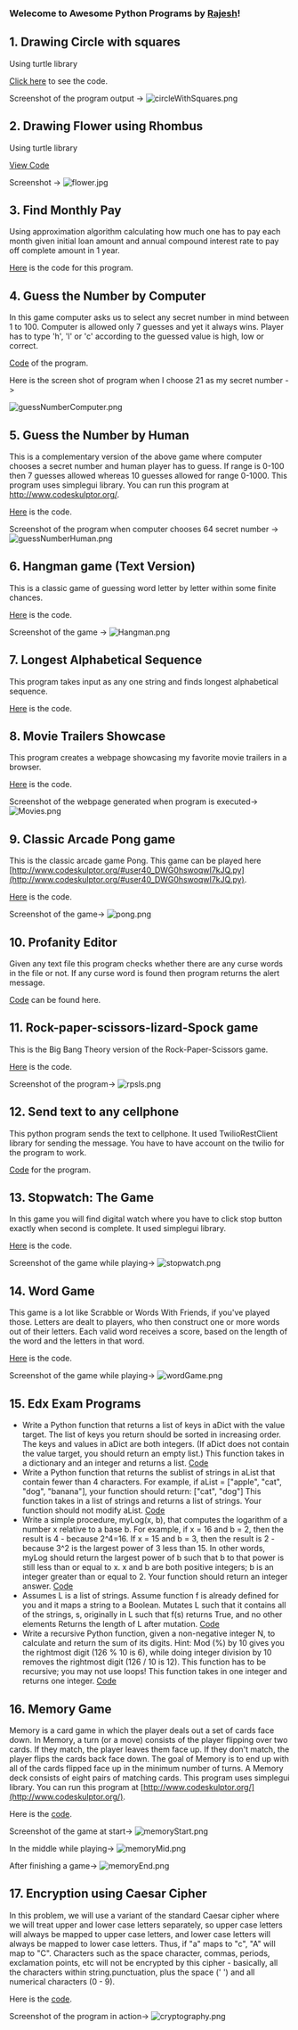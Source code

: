 ### Welecome to Awesome Python Programs by [Rajesh](http://www.rajeshsurana.com)!
## 1. Drawing Circle with squares
Using turtle library

[Click here](https://github.com/rajeshsurana/PythonPortfolio/blob/master/DrawCirclewithSquares/mindstorms2.py) to see the code.   

Screenshot of the program output ->
![circleWithSquares.png](https://raw.githubusercontent.com/rajeshsurana/PythonPortfolio/master/Image/circle.png)

## 2. Drawing Flower using Rhombus
Using turtle library

[View Code](https://github.com/rajeshsurana/PythonPortfolio/blob/master/FlowerWithRhombus/flower.py)

Screenshot ->
![flower.jpg](https://raw.githubusercontent.com/rajeshsurana/PythonPortfolio/master/Image/flower1.jpg)

## 3. Find Monthly Pay

Using approximation algorithm calculating how much one has to pay each month given initial loan amount and annual compound interest rate to pay off complete amount in 1 year.

[Here](https://github.com/rajeshsurana/PythonPortfolio/blob/master/FindMinMonthlyPay/findMinMontlyPay.py) is the code for this program.

## 4. Guess the Number by Computer

In this game computer asks us to select any secret number in mind between 1 to 100. Computer is allowed only 7 guesses and yet it always wins. Player has to type 'h', 'l' or 'c' according to the guessed value is high, low or correct.

[Code](https://github.com/rajeshsurana/PythonPortfolio/blob/master/GuessNumber/guessnum.py) of the program.

Here is the screen shot of program when I choose 21 as my secret number ->

![guessNumberComputer.png](https://raw.githubusercontent.com/rajeshsurana/PythonPortfolio/master/Image/guessNumberComputer.png)

## 5. Guess the Number by Human

This is a complementary version of the above game where computer chooses a secret number and human player has to guess. If range is 0-100 then 7 guesses allowed whereas 10 guesses allowed for range 0-1000. This program uses simplegui library. You can run this program at http://www.codeskulptor.org/.

[Here](https://github.com/rajeshsurana/PythonPortfolio/blob/master/GuessTheNumber/guessNumber.py) is the code.

Screenshot of the program when computer chooses 64 secret number ->
![guessNumberHuman.png](https://raw.githubusercontent.com/rajeshsurana/PythonPortfolio/master/Image/guessNumberHuman.png)

## 6. Hangman game (Text Version)

This is a classic game of guessing word letter by letter within some finite chances.

[Here](https://github.com/rajeshsurana/PythonPortfolio/blob/master/Hangman/ps3_hangman.py) is the code. 

Screenshot of the game ->
![Hangman.png](https://raw.githubusercontent.com/rajeshsurana/PythonPortfolio/master/Image/Hangman.png)

## 7. Longest Alphabetical Sequence

This program takes input as any one string and finds longest alphabetical sequence.

[Here](https://github.com/rajeshsurana/PythonPortfolio/blob/master/Logest_alphabetical_seq/longest_alphabetical_seq.py) is the code.

## 8. Movie Trailers Showcase

This program creates a webpage showcasing my favorite movie trailers in a browser.

[Here](https://github.com/rajeshsurana/PythonPortfolio/tree/master/Movies) is the code. 

Screenshot of the webpage generated when program is executed->
![Movies.png](https://raw.githubusercontent.com/rajeshsurana/PythonPortfolio/master/Image/MovieTrailers.png)

## 9. Classic Arcade Pong game

This is the classic arcade game Pong. This game can be played here [http://www.codeskulptor.org/#user40_DWG0hswoqwI7kJQ.py](http://www.codeskulptor.org/#user40_DWG0hswoqwI7kJQ.py).

[Here](https://github.com/rajeshsurana/PythonPortfolio/blob/master/PongGame/Pong.py) is the code. 

Screenshot of the game->
![pong.png](https://raw.githubusercontent.com/rajeshsurana/PythonPortfolio/master/Image/pong.png)

## 10. Profanity Editor

Given any text file this program checks whether there are any curse words in the file or not. If any curse word is found then program returns the alert message.

[Code](https://github.com/rajeshsurana/PythonPortfolio/blob/master/PrafanityEditor/check_profanity.py) can be found here.

## 11. Rock-paper-scissors-lizard-Spock game

This is the Big Bang Theory version of the Rock-Paper-Scissors game. 

[Here](https://github.com/rajeshsurana/PythonPortfolio/blob/master/RockSpockPaperLizardScissors/rspls.py) is the code.

Screenshot of the program->
![rpsls.png](https://raw.githubusercontent.com/rajeshsurana/PythonPortfolio/master/Image/rpsls.png)

## 12. Send text to any cellphone

This python program sends the text to cellphone. It used TwilioRestClient library for sending the message. You have to have account on the twilio for the program to work.

[Code](https://github.com/rajeshsurana/PythonPortfolio/blob/master/SendText/send_text.py) for the program.

## 13. Stopwatch: The Game

In this game you will find digital watch where you have to click stop button exactly when second is complete. It used simplegui library.

[Here](https://github.com/rajeshsurana/PythonPortfolio/blob/master/Stopwatch/Stopwatch.py) is the code.

Screenshot of the game while playing->
![stopwatch.png](https://raw.githubusercontent.com/rajeshsurana/PythonPortfolio/master/Image/stopwatch.png)

## 14. Word Game

This game is a lot like Scrabble or Words With Friends, if you've played those. Letters are dealt to players, who then construct one or more words out of their letters. Each valid word receives a score, based on the length of the word and the letters in that word.

[Here](https://github.com/rajeshsurana/PythonPortfolio/blob/master/WordGame/ps4b.py) is the code.

Screenshot of the game while playing->
![wordGame.png](https://raw.githubusercontent.com/rajeshsurana/PythonPortfolio/master/Image/wordGame.png)

## 15. Edx Exam Programs
* Write a Python function that returns a list of keys in aDict with the value target. 
The list of keys you return should be sorted in increasing order. 
The keys and values in aDict are both integers. 
(If aDict does not contain the value target, you should return an empty list.)
This function takes in a dictionary and an integer and returns a list.
[Code](https://github.com/rajeshsurana/PythonPortfolio/blob/master/EdxCoursePrograms/keysWithValue.py)
* Write a Python function that returns the sublist of strings in aList that contain fewer than 4 characters. For example, if aList = ["apple", "cat", "dog", "banana"], your function should return: ["cat", "dog"]
This function takes in a list of strings and returns a list of strings. Your function should not modify aList.
[Code](https://github.com/rajeshsurana/PythonPortfolio/blob/master/EdxCoursePrograms/lessThan4.py)
* Write a simple procedure, myLog(x, b), that computes the logarithm of a number x relative to a base b. For example, if x = 16 and b = 2, then the result is 4 - because 2^4=16. If x = 15 and b = 3, then the result is 2 - because 3^2 is the largest power of 3 less than 15.
In other words, myLog should return the largest power of b such that b to that power is still less than or equal to x.
x and b are both positive integers; b is an integer greater than or equal to 2. Your function should return an integer answer.
[Code](https://github.com/rajeshsurana/PythonPortfolio/blob/master/EdxCoursePrograms/myLog.py)
*  Assumes L is a list of strings. Assume function f is already defined for you and it maps a string to a Boolean. Mutates L such that it contains all of the strings, s, originally in L such that f(s) returns True, and no other elements Returns the length of L after mutation.
[Code](https://github.com/rajeshsurana/PythonPortfolio/blob/master/EdxCoursePrograms/satisfiesF.py)
* Write a recursive Python function, given a non-negative integer N, to calculate and return the sum of its digits.
Hint: Mod (%) by 10 gives you the rightmost digit (126 % 10 is 6), while doing integer division by 10 removes the rightmost digit (126 / 10 is 12).
This function has to be recursive; you may not use loops!
This function takes in one integer and returns one integer.
[Code](https://github.com/rajeshsurana/PythonPortfolio/blob/master/EdxCoursePrograms/sumDigits.py)

## 16. Memory Game
Memory is a card game in which the player deals out a set of cards face down. In Memory, a turn (or a move) consists of the player flipping over two cards. If they match, the player leaves them face up. If they don't match, the player flips the cards back face down. The goal of Memory is to end up with all of the cards flipped face up in the minimum number of turns.  A Memory deck consists of eight pairs of matching cards.
This program uses simplegui library. You can run this program at [http://www.codeskulptor.org/](http://www.codeskulptor.org/).

Here is the [code](https://github.com/rajeshsurana/PythonPortfolio/blob/master/MemoryGame/memory.py).

Screenshot of the game at start->
![memoryStart.png](https://raw.githubusercontent.com/rajeshsurana/PythonPortfolio/master/Image/memoryStart.png)

In the middle while playing->
![memoryMid.png](https://raw.githubusercontent.com/rajeshsurana/PythonPortfolio/master/Image/memoryMid.png)

After finishing a game->
![memoryEnd.png](https://raw.githubusercontent.com/rajeshsurana/PythonPortfolio/master/Image/memoryEnd.png)

## 17. Encryption using Caesar Cipher
In this problem, we will use a variant of the standard Caesar cipher where we will treat upper and lower case letters separately, so upper case letters will always be mapped to upper case letters, and lower case letters will always be mapped to lower case letters. Thus, if "a" maps to "c", "A" will map to "C". Characters such as the space character, commas, periods, exclamation points, etc will not be encrypted by this cipher - basically, all the characters within string.punctuation, plus the space (' ') and all numerical characters (0 - 9).

Here is the [code](https://github.com/rajeshsurana/PythonPortfolio/blob/master/Enryption/ps6_encryption.py). 

Screenshot of the program in action->
![cryptography.png](https://raw.githubusercontent.com/rajeshsurana/PythonPortfolio/master/Image/cryptography.png)
